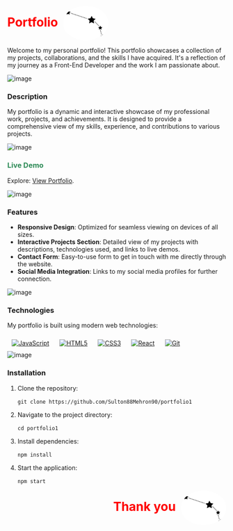 <div align="left">
  <h1 style="color:red; display: inline;">
    Portfolio
    <img src="src/assets/arias.png" alt="Profile Picture" width="105" style="margin-left: 5px; border-radius: 50%; vertical-align: middle;">
  </h1>
</div>

Welcome to my personal portfolio! This portfolio showcases a collection of my projects, collaborations, and the skills I have acquired. It's a reflection of my journey as a Front-End Developer and the work I am passionate about.

<img width="504" alt="image" src="https://github.com/Sulton88Mehron90/showcase-project/assets/119267809/11311fac-e5a5-4ee8-aa0c-f1008cb1ad03">

### Description

My portfolio is a dynamic and interactive showcase of my professional work, projects, and achievements. It is designed to provide a comprehensive view of my skills, experience, and contributions to various projects.

<img width="504" alt="image" src="https://github.com/Sulton88Mehron90/showcase-project/assets/119267809/11311fac-e5a5-4ee8-aa0c-f1008cb1ad03">

### <span style="color:#2E8B57;">Live Demo</span>

Explore: [View Portfolio](https://portfolio1-swart-six.vercel.app/).

<img width="504" alt="image" src="https://github.com/Sulton88Mehron90/showcase-project/assets/119267809/11311fac-e5a5-4ee8-aa0c-f1008cb1ad03">

### Features

- **Responsive Design**: Optimized for seamless viewing on devices of all sizes.
- **Interactive Projects Section**: Detailed view of my projects with descriptions, technologies used, and links to live demos.
- **Contact Form**: Easy-to-use form to get in touch with me directly through the website.
- **Social Media Integration**: Links to my social media profiles for further connection.

<img width="504" alt="image" src="https://github.com/Sulton88Mehron90/showcase-project/assets/119267809/11311fac-e5a5-4ee8-aa0c-f1008cb1ad03">

### Technologies

My portfolio is built using modern web technologies:
<div align="left">
  <a href="https://www.javascript.com/" target="_blank"><img src="https://profilinator.rishav.dev/skills-assets/javascript-original.svg" alt="JavaScript" height="50" style="margin: 10px;"></a>
  <a href="https://en.wikipedia.org/wiki/HTML5" target="_blank"><img src="https://profilinator.rishav.dev/skills-assets/html5-original-wordmark.svg" alt="HTML5" height="50" style="margin: 10px;"></a>
  <a href="https://www.w3schools.com/css/" target="_blank"><img src="https://profilinator.rishav.dev/skills-assets/css3-original-wordmark.svg" alt="CSS3" height="50" style="margin: 10px;"></a>
  <a href="https://react.dev/" target="_blank"><img src="https://profilinator.rishav.dev/skills-assets/react-original-wordmark.svg" alt="React" height="50" style="margin: 10px;"></a>
  <a href="https://github.com/" target="_blank"><img src="https://profilinator.rishav.dev/skills-assets/git-scm-icon.svg" alt="Git" height="50" style="margin: 10px;"></a>
</div>

<img width="504" alt="image" src="https://github.com/Sulton88Mehron90/showcase-project/assets/119267809/11311fac-e5a5-4ee8-aa0c-f1008cb1ad03">

### Installation
1. Clone the repository:
   ```
   git clone https://github.com/Sulton88Mehron90/portfolio1
   ```
2. Navigate to the project directory:
   ```
   cd portfolio1
   ```
3. Install dependencies:
   ```
   npm install
   ```
4. Start the application:
   ```
   npm start
   ```
<div align="right">
  <h1 style="color:red; display: inline;">
    Thank you
    <img src="src/assets/arias.png" alt="Profile Picture" width="105" style="margin-left: 5px; border-radius: 50%; vertical-align: middle;">
  </h1>
</div>